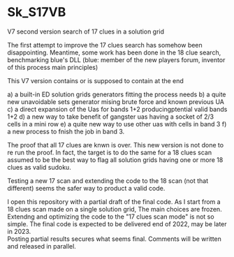 # Sk_S17VB
V7 second version search of 17 clues in a solution grid

The first attempt to improve the 17 clues search has somehow been disappointing.
Meantime, some work has been done in the 18 clue search, benchmarking blue's DLL (blue: member of the new players forum, inventor of this process main principles)

This V7 version contains or is supposed to contain at the end


a) a built-in ED solution grids generators fitting the process needs
b) a quite new unavoidable sets generator mising brute force and known previous UA
c) a direct expansion of the Uas for bands 1+2 producingptential valid bands 1+2
d) a new way to take benefit of gangster uas having a socket of 2/3 cells in a mini row
e) a quite new way to use other uas with cells in band 3
f) a new process to fnish the job in band 3.

The proof that all 17 clues are knwn is over. This new version is not done to re run the proof. In fact, the target is to do the same for a 18 clues scan assumed to be the best way to flag all solution grids having one or more 18 clues as valid sudoku.

Testing a new 17 scan and extending the code to the 18 scan (not that different) seems the safer way to product a valid code.

I open this repository with a partial draft of the final code. As I start from a 18 clues scan made on a single solution grid, The main choices are frozen. 
Extendng and optimizing the code to the "17 clues scan mode" is not so simple. The final code is expected to be delivered end of 2022, may be later in 2023.  
Posting partial results secures what seems final. Comments will be written and released in parallel.
